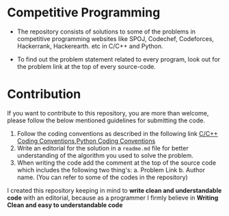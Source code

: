 # Competitive Programming
* The repository consists of solutions to some of the problems in competitive programming websites like SPOJ, Codechef, Codeforces, Hackerrank, Hackerearth. etc in C/C++ and Python.

* To find out the problem statement related to every program, look out for the problem link at the top of every source-code.

# Contribution
If you want to contribute to this repository, you are more than welcome, please follow the below mentioned guidelines for submitting the code.  
1. Follow the coding conventions as described in the following link [C/C++ Coding Conventions](https://wikileaks.org/ciav7p1/cms/page_26607644.html),[Python Coding Conventions](https://wikileaks.org/ciav7p1/cms/page_26345508.html)
2. Write an editorial for the solution in a `readme.md` file for better understanding of the algorithm you used to solve the problem.
3. When writing the code add the comment at the top of the source code which includes the following two thing's:
a. Problem Link
b. Author name. 
(You can refer to some of the codes in the repository)

I created this repository keeping in mind to **write clean and understandable code** with an editorial, because as a programmer I firmly believe in **Writing Clean and easy to understandable code**
